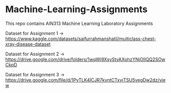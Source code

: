 # Machine-Learning-Assignments
This repo contains AIN313 Machine Learning Laboratory Assignments

Dataset for Assignment 1 -> https://www.kaggle.com/datasets/saifurrahmanshatil/multiclass-chest-xray-disease-dataset

Dataset for Assignment 2 -> https://drive.google.com/drive/folders/1wqWj9XsyStvAXohzYNjOIIQQ2SOwCkpD

Dataset for Assignment 3 -> https://drive.google.com/file/d/1PyTLK4lCJR7kvntCTxyiTSU5vegDw2dz/view
